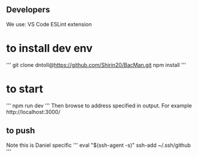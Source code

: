 
## Developers 
We use: VS Code ESLint extension

# to install dev env
'''
git clone dntoll@https://github.com/Shirin20/BacMan.git
npm install
'''
# to start
'''
npm run dev
'''
Then browse to address specified in output. For example http://localhost:3000/


##  to push
Note this is Daniel specific
'''
eval "$(ssh-agent -s)"
ssh-add ~/.ssh/github 
'''